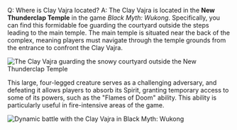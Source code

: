 Q: Where is Clay Vajra located?
A:
The Clay Vajra is located in the **New Thunderclap Temple** in the game *Black Myth: Wukong*. Specifically, you can find this formidable foe guarding the courtyard outside the steps leading to the main temple. The main temple is situated near the back of the complex, meaning players must navigate through the temple grounds from the entrance to confront the Clay Vajra.

![The Clay Vajra guarding the snowy courtyard outside the New Thunderclap Temple](https://oyster.ignimgs.com/mediawiki/apis.ign.com/black-myth-wukong/4/40/Clay_Vajra_Location.jpg)

This large, four-legged creature serves as a challenging adversary, and defeating it allows players to absorb its Spirit, granting temporary access to some of its powers, such as the "Flames of Doom" ability. This ability is particularly useful in fire-intensive areas of the game.

![Dynamic battle with the Clay Vajra in Black Myth: Wukong](https://oyster.ignimgs.com/mediawiki/apis.ign.com/black-myth-wukong/e/ec/Clay_Vajra.jpg)
